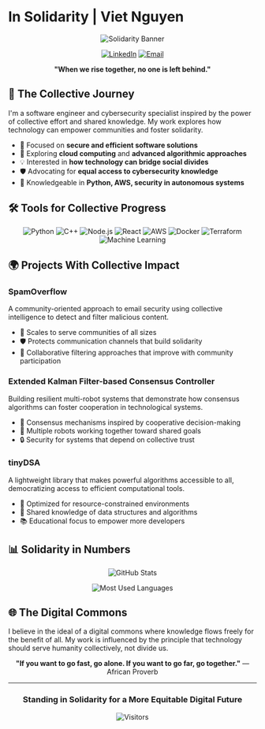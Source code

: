 # In Solidarity | Viet Nguyen

<div align="center">
  
  ![Solidarity Banner](https://img.shields.io/badge/✊-United_In_Purpose-E74C3C?style=for-the-badge)
  
  [![LinkedIn](https://img.shields.io/badge/LinkedIn-Profile-0077B5?style=flat-square&logo=linkedin)](https://www.linkedin.com/in/vietnguyen00)
  [![Email](https://img.shields.io/badge/Email-Contact-D14836?style=flat-square&logo=gmail)](mailto:your-email@example.com)
  
  **"When we rise together, no one is left behind."**
  
</div>

## 🌱 The Collective Journey

I'm a software engineer and cybersecurity specialist inspired by the power of collective effort and shared knowledge. My work explores how technology can empower communities and foster solidarity.

- 🔭 Focused on **secure and efficient software solutions**
- 🌱 Exploring **cloud computing** and **advanced algorithmic approaches**
- 💡 Interested in **how technology can bridge social divides**
- 🛡️ Advocating for **equal access to cybersecurity knowledge**
- 💬 Knowledgeable in **Python, AWS, security in autonomous systems**

## 🛠️ Tools for Collective Progress

<div align="center">
  
  ![Python](https://img.shields.io/badge/-Python-3776AB?style=flat-square&logo=python&logoColor=white)
  ![C++](https://img.shields.io/badge/-C++-00599C?style=flat-square&logo=c%2B%2B&logoColor=white)
  ![Node.js](https://img.shields.io/badge/-Node.js-339933?style=flat-square&logo=node.js&logoColor=white)
  ![React](https://img.shields.io/badge/-React-61DAFB?style=flat-square&logo=react&logoColor=black)
  ![AWS](https://img.shields.io/badge/-AWS-232F3E?style=flat-square&logo=amazon-aws&logoColor=white)
  ![Docker](https://img.shields.io/badge/-Docker-2496ED?style=flat-square&logo=docker&logoColor=white)
  ![Terraform](https://img.shields.io/badge/-Terraform-7B42BC?style=flat-square&logo=terraform&logoColor=white)
  ![Machine Learning](https://img.shields.io/badge/-Machine_Learning-FF6F00?style=flat-square&logo=tensorflow&logoColor=white)
  
</div>

## 🌍 Projects With Collective Impact

### SpamOverflow
A community-oriented approach to email security using collective intelligence to detect and filter malicious content.
- 🔄 Scales to serve communities of all sizes
- 🛡️ Protects communication channels that build solidarity
- 🤝 Collaborative filtering approaches that improve with community participation

### Extended Kalman Filter-based Consensus Controller
Building resilient multi-robot systems that demonstrate how consensus algorithms can foster cooperation in technological systems.
- 🔄 Consensus mechanisms inspired by cooperative decision-making
- 🤖 Multiple robots working together toward shared goals
- 🔒 Security for systems that depend on collective trust

### tinyDSA
A lightweight library that makes powerful algorithms accessible to all, democratizing access to efficient computational tools.
- 🌱 Optimized for resource-constrained environments
- 🔄 Shared knowledge of data structures and algorithms
- 📚 Educational focus to empower more developers

## 📊 Solidarity in Numbers

<div align="center">
  
  ![GitHub Stats](https://github-readme-stats.vercel.app/api?username=vietngyn&show_icons=true&theme=radical&count_private=true)
  
  ![Most Used Languages](https://github-readme-stats.vercel.app/api/top-langs/?username=vietngyn&layout=compact&theme=radical)
  
</div>

## 🌐 The Digital Commons

I believe in the ideal of a digital commons where knowledge flows freely for the benefit of all. My work is influenced by the principle that technology should serve humanity collectively, not divide us.

<div align="center">
  
  **"If you want to go fast, go alone. If you want to go far, go together."** — African Proverb
  
</div>

---

<div align="center">
  
  ### Standing in Solidarity for a More Equitable Digital Future
  
  ![Visitors](https://visitor-badge.glitch.me/badge?page_id=vietngyn.readme)
  
</div>
